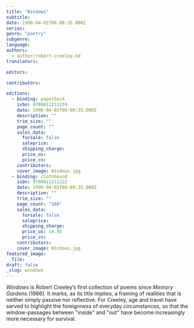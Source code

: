 ```yaml
---
title: "Windows"
subtitle:
date: 1990-04-01T06:00:35.000Z
series:
genre: "poetry"
subgenre:
language:
authors:
  - author/robert-creeley.md
translators:

editors:

contributors:

editions:
  - binding: paperback
    isbn: 9780811211239
    date: 1990-04-01T06:00:35.000Z
    description: ""
    trim_size: ""
    page_count: ""
    sales_data:
      forsale: false
      saleprice:
      shipping_charge:
      price_us:
      price_cn:
    contributors:
    cover_image: Windows.jpg
  - binding: clothbound
    isbn: 9780811211222
    date: 1990-04-01T06:00:35.000Z
    description: ""
    trim_size: ""
    page_count: "160"
    sales_data:
      forsale: false
      saleprice:
      shipping_charge:
      price_us: 14.95
      price_cn:
    contributors:
    cover_image: Windows.jpg
featured_image:
  file:
draft: false
_slug: windows
---
```


_Windows_ is Robert Creeley’s first collection of poems since _Memory Gardens_ (1986). It marks, as its title implies, a framing of realities that is neither simply passive nor reflective. For Creeley, age and travel have served to highlight the foreignness of everyday circumstances, so that the window-passages between "inside" and "out" have become increasingly more necessary for survival.

